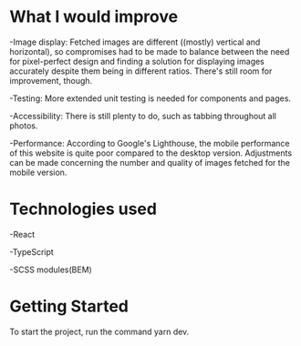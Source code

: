 # What I would improve

-Image display: Fetched images are different ((mostly) vertical and horizontal), so compromises had to be made to balance between the need for pixel-perfect design and finding a solution for displaying images accurately despite them being in different ratios. There's still room for improvement, though.

-Testing: More extended unit testing is needed for components and pages.

-Accessibility: There is still plenty to do, such as tabbing throughout all photos.

-Performance: According to Google's Lighthouse, the mobile performance of this website is quite poor compared to the desktop version. Adjustments can be made concerning the number and quality of images fetched for the mobile version.

# Technologies used

-React

-TypeScript

-SCSS modules(BEM)

# Getting Started

To start the project, run the command yarn dev.

